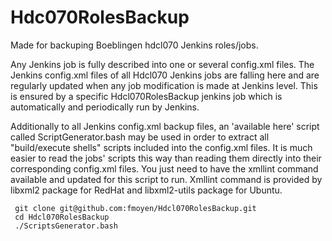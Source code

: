 # Hdc070RolesBackup
Made for backuping Boeblingen hdcl070 Jenkins roles/jobs.

Any Jenkins job is fully described into one or several config.xml files.
The Jenkins config.xml files of all Hdcl070 Jenkins jobs are falling here and are regularly updated when any job modification is made at Jenkins level. This is ensured by a specific Hdcl070RolesBackup jenkins job which is automatically and periodically run by Jenkins.

Additionally to all Jenkins config.xml backup files, an 'available here' script called ScriptGenerator.bash may be used in order to extract all "build/execute shells" scripts included into the config.xml files. It is much easier to read the jobs' scripts this way than reading them directly into their corresponding config.xml files.
You just need to have the xmllint command available and updated for this script to run. Xmllint command is provided by libxml2 package for RedHat and libxml2-utils package for Ubuntu.

     git clone git@github.com:fmoyen/Hdcl070RolesBackup.git
     cd Hdcl070RolesBackup
     ./ScriptsGenerator.bash
